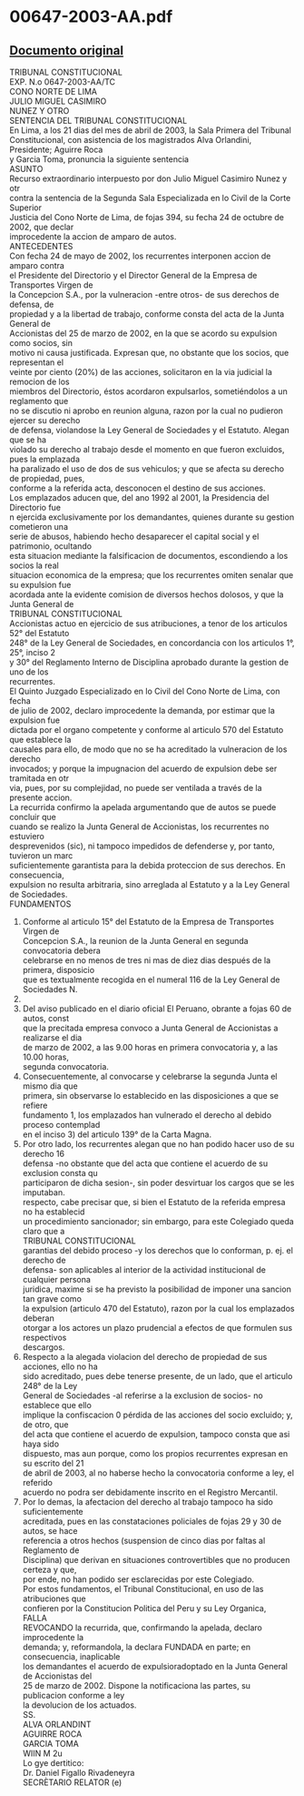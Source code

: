 
00647-2003-AA.pdf
=================
  
[Documento original](https://tc.gob.pe/jurisprudencia/2003/00647-2003-AA.pdf)  
---  
TRIBUNAL CONSTITUCIONAL  
EXP. N.o 0647-2003-AA/TC  
CONO NORTE DE LIMA  
JULIO MIGUEL CASIMIRO  
NUNEZ Y OTRO  
SENTENCIA DEL TRIBUNAL CONSTITUCIONAL  
En Lima, a los 21 dias del mes de abril de 2003, la Sala Primera del Tribunal  
Constitucional, con asistencia de los magistrados Alva Orlandini, Presidente; Aguirre Roca  
y Garcia Toma, pronuncia la siguiente sentencia  
ASUNTO  
Recurso extraordinario interpuesto por don Julio Miguel Casimiro Nunez y otr  
contra la sentencia de la Segunda Sala Especializada en lo Civil de la Corte Superior  
Justicia del Cono Norte de Lima, de fojas 394, su fecha 24 de octubre de 2002, que declar  
improcedente la accion de amparo de autos.  
ANTECEDENTES  
Con fecha 24 de mayo de 2002, los recurrentes interponen accion de amparo contra  
el Presidente del Directorio y el Director General de la Empresa de Transportes Virgen de  
la Concepcion S.A., por la vulneracion -entre otros- de sus derechos de defensa, de  
propiedad y a la libertad de trabajo, conforme consta del acta de la Junta General de  
Accionistas del 25 de marzo de 2002, en la que se acordo su expulsion como socios, sin  
motivo ni causa justificada. Expresan que, no obstante que los socios, que representan el  
veinte por ciento (20%) de las acciones, solicitaron en la via judicial la remocion de los  
miembros del Directorio, éstos acordaron expulsarlos, sometiéndolos a un reglamento que  
no se discutio ni aprobo en reunion alguna, razon por la cual no pudieron ejercer su derecho  
de defensa, violandose la Ley General de Sociedades y el Estatuto. Alegan que se ha  
violado su derecho al trabajo desde el momento en que fueron excluidos, pues la emplazada  
ha paralizado el uso de dos de sus vehiculos; y que se afecta su derecho de propiedad, pues,  
conforme a la referida acta, desconocen el destino de sus acciones.  
Los emplazados aducen que, del ano 1992 al 2001, la Presidencia del Directorio fue  
n ejercida exclusivamente por los demandantes, quienes durante su gestion cometieron una  
serie de abusos, habiendo hecho desaparecer el capital social y el patrimonio, ocultando  
esta situacion mediante la falsificacion de documentos, escondiendo a los socios la real  
situacion economica de la empresa; que los recurrentes omiten senalar que su expulsion fue  
acordada ante la evidente comision de diversos hechos dolosos, y que la Junta General de  
TRIBUNAL CONSTITUCIONAL  
Accionistas actuo en ejercicio de sus atribuciones, a tenor de los articulos 52° del Estatuto  
248° de la Ley General de Sociedades, en concordancia con los articulos 1°, 25°, inciso 2  
y 30° del Reglamento Interno de Disciplina aprobado durante la gestion de uno de los  
recurrentes.  
El Quinto Juzgado Especializado en lo Civil del Cono Norte de Lima, con fecha  
de julio de 2002, declaro improcedente la demanda, por estimar que la expulsion fue  
dictada por el organo competente y conforme al articulo 570 del Estatuto que establece la  
causales para ello, de modo que no se ha acreditado la vulneracion de los derecho  
invocados; y porque la impugnacion del acuerdo de expulsion debe ser tramitada en otr  
via, pues, por su complejidad, no puede ser ventilada a través de la presente accion.  
La recurrida confirmo la apelada argumentando que de autos se puede concluir que  
cuando se realizo la Junta General de Accionistas, los recurrentes no estuviero  
desprevenidos (sic), ni tampoco impedidos de defenderse y, por tanto, tuvieron un marc  
suficientemente garantista para la debida proteccion de sus derechos. En consecuencia,  
expulsion no resulta arbitraria, sino arreglada al Estatuto y a la Ley General de Sociedades.  
FUNDAMENTOS  
1. Conforme al articulo 15° del Estatuto de la Empresa de Transportes Virgen de  
Concepcion S.A., la reunion de la Junta General en segunda convocatoria debera  
celebrarse en no menos de tres ni mas de diez dias después de la primera, disposicio  
que es textualmente recogida en el numeral 116 de la Ley General de Sociedades N.  
26887.  
2. Del aviso publicado en el diario oficial El Peruano, obrante a fojas 60 de autos, const  
que la precitada empresa convoco a Junta General de Accionistas a realizarse el dia  
de marzo de 2002, a las 9.00 horas en primera convocatoria y, a las 10.00 horas,  
segunda convocatoria.  
3. Consecuentemente, al convocarse y celebrarse la segunda Junta el mismo dia que  
primera, sin observarse lo establecido en las disposiciones a que se refiere  
fundamento 1, los emplazados han vulnerado el derecho al debido proceso contemplad  
en el inciso 3) del articulo 139° de la Carta Magna.  
4. Por otro lado, los recurrentes alegan que no han podido hacer uso de su derecho 16  
defensa -no obstante que del acta que contiene el acuerdo de su exclusion consta qu  
participaron de dicha sesion-, sin poder desvirtuar los cargos que se les imputaban.  
respecto, cabe precisar que, si bien el Estatuto de la referida empresa no ha establecid  
un procedimiento sancionador; sin embargo, para este Colegiado queda claro que a  
TRIBUNAL CONSTITUCIONAL  
garantias del debido proceso -y los derechos que lo conforman, p. ej. el derecho de  
defensa- son aplicables al interior de la actividad institucional de cualquier persona  
juridica, maxime si se ha previsto la posibilidad de imponer una sancion tan grave como  
la expulsion (articulo 470 del Estatuto), razon por la cual los emplazados deberan  
otorgar a los actores un plazo prudencial a efectos de que formulen sus respectivos  
descargos.  
5. Respecto a la alegada violacion del derecho de propiedad de sus acciones, ello no ha  
sido acreditado, pues debe tenerse presente, de un lado, que el articulo 248° de la Ley  
General de Sociedades -al referirse a la exclusion de socios- no establece que ello  
implique la confiscacion 0 pérdida de las acciones del socio excluido; y, de otro, que  
del acta que contiene el acuerdo de expulsion, tampoco consta que asi haya sido  
dispuesto, mas aun porque, como los propios recurrentes expresan en su escrito del 21  
de abril de 2003, al no haberse hecho la convocatoria conforme a ley, el referido  
acuerdo no podra ser debidamente inscrito en el Registro Mercantil.  
6. Por lo demas, la afectacion del derecho al trabajo tampoco ha sido suficientemente  
acreditada, pues en las constataciones policiales de fojas 29 y 30 de autos, se hace  
referencia a otros hechos (suspension de cinco dias por faltas al Reglamento de  
Disciplina) que derivan en situaciones controvertibles que no producen certeza y que,  
por ende, no han podido ser esclarecidas por este Colegiado.  
Por estos fundamentos, el Tribunal Constitucional, en uso de las atribuciones que  
confieren por la Constitucion Politica del Peru y su Ley Organica,  
FALLA  
REVOCANDO la recurrida, que, confirmando la apelada, declaro improcedente la  
demanda; y, reformandola, la declara FUNDADA en parte; en consecuencia, inaplicable  
los demandantes el acuerdo de expulsioradoptado en la Junta General de Accionistas del  
25 de marzo de 2002. Dispone la notificaciona las partes, su publicacion conforme a ley  
la devolucion de los actuados.  
SS.  
ALVA ORLANDINT  
AGUIRRE ROCA  
GARCIA TOMA  
WIIN M 2u  
Lo gye dertitico:  
Dr. Daniel Figallo Rivadeneyra  
SECRÈTARIO RELATOR (e)